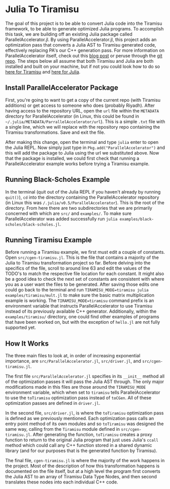 Julia To Tiramisu
===================

The goal of this project is to be able to convert Julia code into the Tiramisu framework, to be able to generate optimized Julia programs. To accomplish this task, we are building off an existing Julia package called ParallelAccelerator.jl. By using ParallelAccelerator.jl, this project adds an optimization pass that converts a Julia AST to Tiramisu generated code, effectively replacing PA's our C++ generation pass. For more information on ParallelAccelerator itself, check out this [blog post](https://julialang.org/blog/2016/03/parallelaccelerator) or peruse through the [git repo](https://github.com/IntelLabs/ParallelAccelerator.jl). The steps below all assume that both Tiramisu and Julia are both installed and built on your machine, but if not you could look how to do so [here for Tiramisu](https://github.com/rbaghdadi/tiramisu) and [here for Julia](https://julialang.org/downloads).

Install ParallelAccelerator Package
----------
First, you're going to want to get a copy of the current repo (with Tiramisu additions) or get access to someone who does (probably Riyadh). After having access to the repository URL, open the `url` file within the `METADATA` directory for ParallelAccelerator (in Linux, this could be found in `~/.julia/METADATA/ParrallelAccelerator/url`). This is a simple `.txt` file with a single line, which we will replace with the repository repo containing the Tiramisu transformations. Save and exit the file.

After making this change, open the terminal and type `julia` enter to open the Julia REPL. Now simply just type in `Pkg.add("ParallelAccelerator")` and this will add the package to Julia using the url we substituted above. Now that the package is installed, we could first check that running a ParallelAccelerator example works before trying a Tiramisu example.

Running Black-Scholes Example
-----------
In the terminal (quit out of the Julia REPL if you haven't already by running `quit()`), `cd` into the directory containing the ParallelAccelerator repository (in Linux this was `/.julia/v0.5/ParallelAccelerator`). This is the root of the directory. From here there are two subdirectories that we are primarily concerned with which are `src/` and `examples/`. To make sure ParallelAccelerator was added successfully run `julia examples/black-scholes/black-scholes.jl`.

Running Tiramisu Example
------------
Before running a Tiramisu example, we first must edit a couple of constants. Open `src/cgen-tiramisu.jl`. This is the file that contains a majority of the Julia to Tiramisu transformation project so far.  Before delving into the specifics of the file, scroll to around line 63 and edit the values of the TODO's to match the respective file location for each constant. It might also be a good idea to check the next set of constants are consistent with where you as a user want the files to be generated. After saving those edits one could go back to the terminal and run `TIRAMISU_MODE=tiramisu julia examples/tiramisu/mult.jl` to make sure the basic matrix multiplication example is working. The `TIRAMISU_MODE=tiramisu` command prefix is an environment variable that instructs ParallelAccelerator to use Tiramisu instead of its previously available C++ generator. Additionally, within the `examples/tiramisu/` directory, one could find other examples of programs that have been worked on, but with the exception of `hello.jl` are not fully supported yet.

How It Works
--------------
The three main files to look at, in order of increasing exponential importance, are `src/ParallelAccelerator.jl`, `src/driver.jl`, and `src/cgen-tiramisu.jl`. 

The first file `src/ParallelAccelerator.jl` specifies in its `__init__` method all of the optimization passes it will pass the Julia AST through. The only major modifications made in this files are those around the `TIRAMISU_MODE` environment variable, which when set to `tiramisu` tells ParallelAccelerator to use the `toTiramisu` optimization pass instead of `toCGen`. All of these optimization passes are defined in `driver.jl`.

In the second file, `src/driver.jl`, is where the `toTiramisu` optimization pass is defined as we previously mentioned. Each optimization pass calls an entry point method of its own modules and so `toTiramisu` was designed the same way, calling from the `Tiramisu` module defined in `src/cgen-tiramisu.jl`. After generating the function, `toTiramisu` creates a proxy function to return to the original Julia program that just uses Julia's `ccall` method which could call any C++ function stored in a shared dynamic library (and for our purposes that is the generated function by Tiramisu).  

The final file, `cgen-tiramisu.jl` is where the majority of the work happens in the project. Most of the description of how this transformation happens is documented on the file itself, but at a high level the program first converts the Julia AST to an array of Tiramisu Data Type Nodes, and then second translates these nodes into each individual C++ code. 

